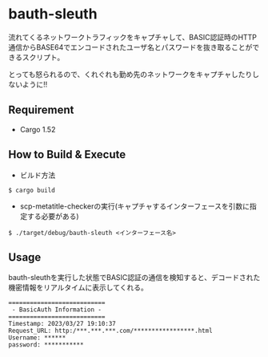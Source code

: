 # bauth-sleuth

流れてくるネットワークトラフィックをキャプチャして、BASIC認証時のHTTP通信からBASE64でエンコードされたユーザ名とパスワードを抜き取ることができるスクリプト。

とっても怒られるので、くれぐれも勤め先のネットワークをキャプチャしたりしないように!!

## Requirement

- Cargo 1.52

## How to Build & Execute

- ビルド方法

```
$ cargo build
```

- scp-metatitle-checkerの実行(キャプチャするインターフェースを引数に指定する必要がある)

```
$ ./target/debug/bauth-sleuth <インターフェース名>
```

## Usage

bauth-sleuthを実行した状態でBASIC認証の通信を検知すると、デコードされた機密情報をリアルタイムに表示してくれる。

```
===========================
 - BasicAuth Information -
===========================
Timestamp: 2023/03/27 19:10:37
Request_URL: http:/***.***.***.com/*****************.html
Username: ******
password: ***********
```